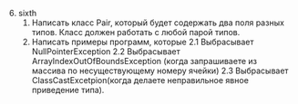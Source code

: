 6. sixth
    1. Написать класс Pair, который будет содержать два поля разных типов. Класс должен работать с любой парой типов.
    2. Написать примеры программ, которые
    2.1 Выбрасывает NullPointerException
    2.2 Выбрасывает ArrayIndexOutOfBoundsException (когда запрашиваете из массива по несуществующему номеру ячейки)
    2.3 Выбрасывает ClassCastExcetpion(когда делаете неправильное явное приведение типа).
